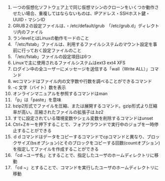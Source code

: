 1. 一つの仮想化ソフトウェア上で同じ仮想マシンのクローンをいくつか動作させたい場合、重複してはならないものは、IPアドレス・SSHホスト鍵・UUID・マシンID
2. GRUB２の設定ファイルは、・/etc/default/grub　「/etc/grub.d」ディレクトリ内のファイル
3. ランlevelとはLinuxの動作モードのこと
4. 「/etc/fstab」ファイルは、利用するファイルシステムのマウント設定を事前に行っておく設定ファイルのこと
5. 「/etc/fstab」ファイルの設定項目は6つ
6. Linuxで主に使用されるファイルシステムはext3 ext4 XFS
7. ログイン中の全ユーザーにメッセージを送信する「wall（Write ALL）」コマンド
8. wcコマンドはファイル内の文字数や行数を調べることができるコマンド
9. -c 文字（バイト）数を表示
10. オンラインマニュアルを参照するコマンドはman
11. 「p」は「paste」を意味
12. bzip2形式でファイルを圧縮、または展開するコマンド。gzip形式より圧縮率が高い。圧縮されたファイルの拡張子は.bz2
13. すでに設定されている環境変数やシェル変数を削除するコマンドはunset
14. Ctrl+Zキーを押下することで、フォアグラウンドで実行中のジョブを一時停止することができる
15. ｄｄコマンドはデータをコピーするコマンドでcpコマンドと異なり、ブロックサイズ(bsオプション)とそのブロックをコピーする回数(countオプション)を指定してファイルを作成することができる
16. 「cd ~ユーザ名」とすることで、指定したユーザのホームディレクトリに移動
17. 「cd ~」とすることで、コマンドを実行したユーザのホームディレクトリに移動
